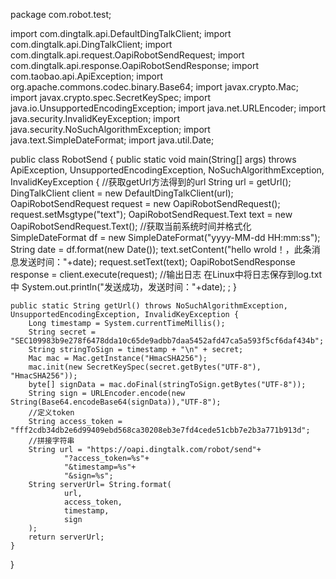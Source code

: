 package com.robot.test;

import com.dingtalk.api.DefaultDingTalkClient;
import com.dingtalk.api.DingTalkClient;
import com.dingtalk.api.request.OapiRobotSendRequest;
import com.dingtalk.api.response.OapiRobotSendResponse;
import com.taobao.api.ApiException;
import org.apache.commons.codec.binary.Base64;
import javax.crypto.Mac;
import javax.crypto.spec.SecretKeySpec;
import java.io.UnsupportedEncodingException;
import java.net.URLEncoder;
import java.security.InvalidKeyException;
import java.security.NoSuchAlgorithmException;
import java.text.SimpleDateFormat;
import java.util.Date;


public class RobotSend {
    public static void main(String[] args) throws ApiException, UnsupportedEncodingException, NoSuchAlgorithmException, InvalidKeyException {
        //获取getUrl方法得到的url
        String url = getUrl();
        DingTalkClient client = new DefaultDingTalkClient(url);
        OapiRobotSendRequest request = new OapiRobotSendRequest();
        request.setMsgtype("text");
        OapiRobotSendRequest.Text text = new OapiRobotSendRequest.Text();
        //获取当前系统时间并格式化
        SimpleDateFormat df = new SimpleDateFormat("yyyy-MM-dd HH:mm:ss");
        String date = df.format(new Date());
        text.setContent("hello wrold！，此条消息发送时间："+date);
        request.setText(text);
        OapiRobotSendResponse response = client.execute(request);
        //输出日志 在Linux中将日志保存到log.txt中
        System.out.println("发送成功，发送时间："+date);
        ;
    }


    public static String getUrl() throws NoSuchAlgorithmException, UnsupportedEncodingException, InvalidKeyException {
        Long timestamp = System.currentTimeMillis();
        String secret = "SEC109983b9e278f6478dda10c65de9adbb7daa5452afd47ca5a593f5cf6daf434b";
        String stringToSign = timestamp + "\n" + secret;
        Mac mac = Mac.getInstance("HmacSHA256");
        mac.init(new SecretKeySpec(secret.getBytes("UTF-8"), "HmacSHA256"));
        byte[] signData = mac.doFinal(stringToSign.getBytes("UTF-8"));
        String sign = URLEncoder.encode(new String(Base64.encodeBase64(signData)),"UTF-8");
        //定义token
        String access_token = "fff2cdb34db2e6d99409ebd568ca30208eb3e7fd4cede51cbb7e2b3a771b913d";
        //拼接字符串
        String url = "https://oapi.dingtalk.com/robot/send"+
                "?access_token=%s"+
                "&timestamp=%s"+
                "&sign=%s";
        String serverUrl= String.format(
                url,
                access_token,
                timestamp,
                sign
        );
        return serverUrl;
    }
}

